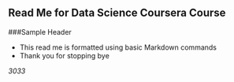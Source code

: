 Read Me for Data Science Coursera Course
---
###Sample Header
* This read me is formatted using basic Markdown commands
* Thank you for stopping bye

*3033*